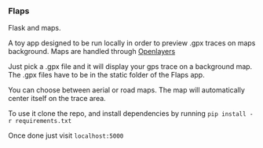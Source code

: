 ### Flaps

Flask and maps.

A toy app designed to be run locally in order to preview .gpx traces on maps background. Maps are handled through [Openlayers](http://openlayers.org/)

Just pick a .gpx file and it will display your gps trace on a background map. The .gpx files have to be in the static folder of the Flaps app.

You can choose between aerial or road maps. The map will automatically center itself on the trace area.

To use it clone the repo, and install dependencies by running ```pip install -r requirements.txt```

Once done just visit ```localhost:5000```
